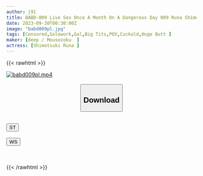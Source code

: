 ```yaml
---
author: j91
title: BABD-009 Live Sex Once A Month On A Dangerous Day 009 Runa Shimotsuki Runa
date: 2023-09-30T00:30:00Z
image: "babd009pl.jpg"
tags: [Censored,Solowork,Gal,Big Tits,POV,Cuckold,Huge Butt	]
maker: [deep / Mousozoku  ]
actress: [Shimotsuki Runa ]
---
```



{{< rawhtml >}}

<div class="video" data-videoid="0A87Wq2D8oU0OQ">
    <a href="javascript:;">
        <img src="https://my.j91.asia/posts/babd009pl/babd009pl.jpg" width="WIDTH" height="HEIGHT" alt="babd009pl.mp4" loading="lazy">
    </a>
</div>

<script type="text/javascript" src="https://j91.asia/asset/on-demand-st.js"></script>

<br>
  <link rel="stylesheet" href="https://j91.asia/asset/bs5.css">
  
  <center>
  <button class="btn btn-primary" type="button" data-bs-toggle="collapse" data-bs-target=".multi-collapse" aria-expanded="false" aria-controls="multiCollapseExample1 multiCollapseExample2"><h2>Download</h2></button></center>
</p>
<div class="row">
  <div class="col">
    <div class="collapse multi-collapse" id="multiCollapseExample1">
      <div class="card card-body">
	      	      <br>
<div class="buttons">  
<a href="https://streamtape.to/v/0A87Wq2D8oU0OQ"><button class="btn-hover color-3"><i class="fa fa-download"></i> ST</button></a></div>
    </div>
  </div>
</div>
  <div class="col">
    <div class="collapse multi-collapse" id="multiCollapseExample2">
      <div class="card card-body">
	      <br>
<div class="buttons">
    <a href="https://wolfstream.tv/dzdcsdpqjlbp"><button class="btn-hover color-9"><i class="fa fa-download"></i> WS</button></a></div>
<br><br>
      </div>
    </div>
  </div>
</div>

{{< /rawhtml >}}